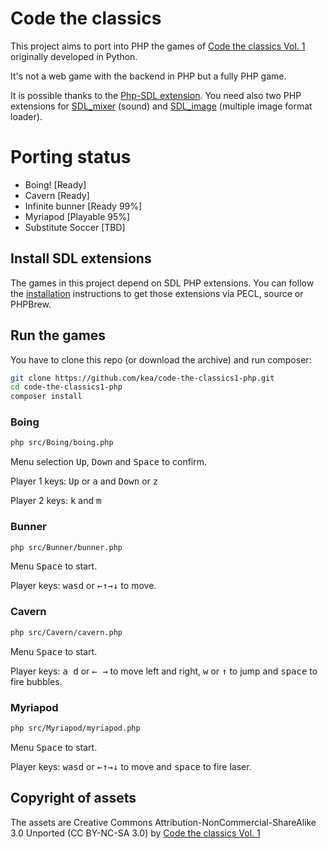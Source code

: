 # Code the classics

This project aims to port into PHP the games of [Code the classics Vol. 1](https://wireframe.raspberrypi.org/books/code-the-classics1) originally developed in Python.

It's not a web game with the backend in PHP but a fully PHP game. 

It is possible thanks to the [Php-SDL extension](https://github.com/Ponup/php-sdl).
You need also two PHP extensions for [SDL_mixer](https://github.com/kea/php-sdl-mixer) (sound) and [SDL_image](https://github.com/kea/php-sdl-image) (multiple image format loader).

# Porting status

- Boing! [Ready]
- Cavern [Ready]
- Infinite bunner [Ready 99%]
- Myriapod [Playable 95%]
- Substitute Soccer [TBD]
## Install SDL extensions

The games in this project depend on SDL PHP extensions. You can follow the [installation](INSTALL.md) instructions to get those extensions via PECL, source or PHPBrew.

## Run the games

You have to clone this repo (or download the archive) and run composer:

```bash
git clone https://github.com/kea/code-the-classics1-php.git
cd code-the-classics1-php
composer install
```

### Boing
```bash
php src/Boing/boing.php
```

Menu selection <kbd>Up</kbd>, <kbd>Down</kbd> and <kbd>Space</kbd> to confirm.

Player 1 keys: <kbd>Up</kbd> or <kbd>a</kbd> and <kbd>Down</kbd> or <kbd>z</kbd>

Player 2 keys: <kbd>k</kbd> and <kbd>m</kbd>

### Bunner

```bash
php src/Bunner/bunner.php
```

Menu <kbd>Space</kbd> to start.

Player keys: <kbd>wasd</kbd> or <kbd>←↑→↓</kbd> to move.

### Cavern

```bash
php src/Cavern/cavern.php
```
Menu <kbd>Space</kbd> to start.

Player keys: <kbd>a d</kbd> or <kbd>← →</kbd> to move left and right, <kbd>w</kbd> or <kbd>↑</kbd> to jump and <kbd>space</kbd> to fire bubbles.

### Myriapod

```bash
php src/Myriapod/myriapod.php
```
Menu <kbd>Space</kbd> to start.

Player keys: <kbd>wasd</kbd> or <kbd>←↑→↓</kbd> to move and <kbd>space</kbd> to fire laser.

## Copyright of assets

The assets are Creative Commons Attribution-NonCommercial-ShareAlike 3.0 Unported (CC BY-NC-SA 3.0) by [Code the classics Vol. 1](https://wireframe.raspberrypi.org/books/code-the-classics1) 

